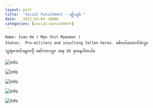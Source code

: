 ```yaml
---
layout: post
title:  "Social Punishment - မျိုးချစ် "
date:   2021-03-04 +0800
categories: [social-punishment]
---
```

```
Name: Ivan Oo ( Myo Chit Myanmar )
Status:  Pro-military and insulting fallen heros. စစ်တပ်ထောက်ခံသူ။ သူရဲကောင်းများကို စော်ကားသူ။ အခု US မှာနေပါတယ်။ 
```
![info](https://drive.google.com/uc?export=view&id=19aKQrGzaoycXSK9TFsOmHnrqt0boVh1U)

![info](https://drive.google.com/uc?export=view&id=1e4UK1tIsge-27fy4GbtnyHDNyVEhYqDL)

![info](https://drive.google.com/uc?export=view&id=1vgsUf7KX2k1u4bhpAWEsisaW52UFslLj)

![info](https://drive.google.com/uc?export=view&id=1NtDvw_Y_A_FE0o3Rl6GMnHOzXHpQuXs7)

![info](https://drive.google.com/uc?export=view&id=1NNodpD4iUDLK9eReQ_uZhqTkccfoqEq-)

